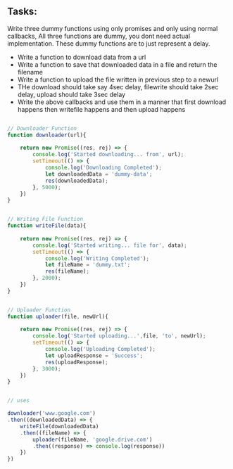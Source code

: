 ## Tasks:

Write three dummy functions using only promises and only using normal callbacks,
All three functions are dummy, you dont need actual implementation. 
These dummy functions are to just represent a delay. 
 -  Write a function to download data from a url
 -  Write a function to save that downloaded data in a file and return the filename
 -  Write a function to upload the file written in previous step to a newurl
 - THe download should take say 4sec delay, filewrite should take 2sec delay, upload should take 3sec delay
 - Write the above callbacks and use them in a manner that first download happens then writefile happens and then upload happens

```js

// Downloader Function
function downloader(url){
    
    return new Promise((res, rej) => {
        console.log('Started downloading... from', url);
        setTimeout(() => {
            console.log('Downloading Completed');
            let downloadedData = 'dummy-data';
            res(downloadedData);
        }, 5000);
    })
}


// Writing File Function
function writeFile(data){
    
    return new Promise((res, rej) => {
        console.log('Started writing... file for', data);
        setTimeout(() => {
            console.log('Writing Completed');
            let fileName = 'dummy.txt';
            res(fileName);
        }, 2000);
    })
}


// Uploader Function
function uploader(file, newUrl){
    
    return new Promise((res, rej) => {
        console.log('Started uploading...',file, 'to', newUrl);
        setTimeout(() => {
            console.log('Uploading Completed');
            let uploadResponse = 'Success';
            res(uploadResponse);
        }, 3000);
    })
}


// uses

downloader('www.google.com')
.then((downloadedData) => {
    writeFile(downloadedData)
    .then((fileName) => {
        uploader(fileName, 'google.drive.com')
        .then((response) => console.log(response))
    })
})

```